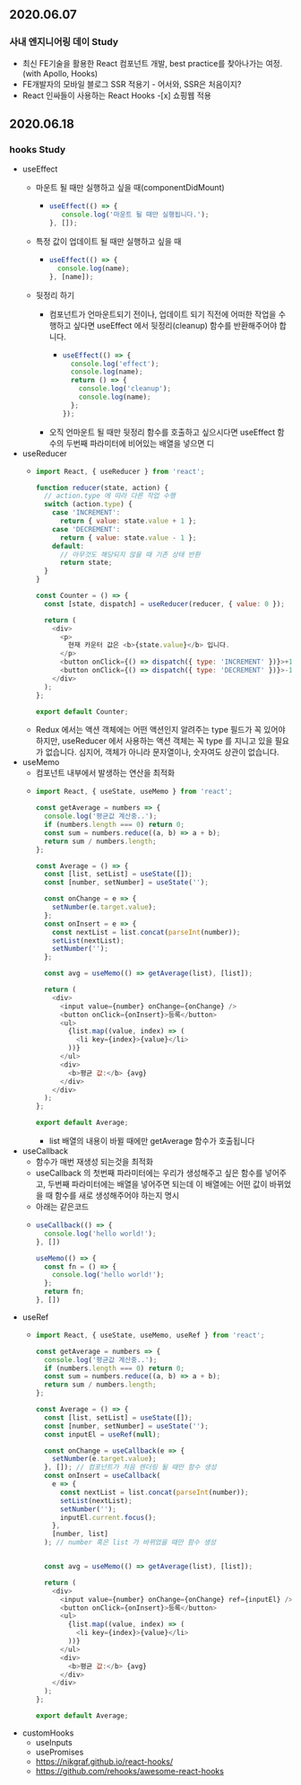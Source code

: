 
## 2020.06.07
### 사내 엔지니어링 데이 Study
- 최신 FE기술을 활용한 React 컴포넌트 개발, best practice를 찾아나가는 여정. (with Apollo, Hooks)
- FE개발자의 모바일 블로그 SSR 적용기 - 어서와, SSR은 처음이지?
- React 인싸들이 사용하는 React Hooks -[x] 쇼핑웹 적용

## 2020.06.18
### hooks Study
* useEffect
    * 마운트 될 때만 실행하고 싶을 때(componentDidMount)

      * ``` javascript 
        useEffect(() => {
           console.log('마운트 될 때만 실행됩니다.');
        }, []);
        ```

    *  특정 값이 업데이트 될 때만 실행하고 싶을 때
        *   ``` javascript
            useEffect(() => {
              console.log(name);
            }, [name]);

    * 뒷정리 하기
        * 컴포넌트가 언마운트되기 전이나, 업데이트 되기 직전에 어떠한 작업을 수행하고 싶다면 useEffect 에서 뒷정리(cleanup) 함수를 반환해주어야 합니다.
            * ``` javascript
              useEffect(() => {
                console.log('effect');
                console.log(name);
                return () => {
                  console.log('cleanup');
                  console.log(name);
                };
              });
              ```
        * 오직 언마운트 될 때만 뒷정리 함수를 호출하고 싶으시다면 useEffect 함수의 두번째 파라미터에 비어있는 배열을 넣으면 디
* useReducer
    * ``` javascript 
      import React, { useReducer } from 'react';

      function reducer(state, action) {
        // action.type 에 따라 다른 작업 수행
        switch (action.type) {
          case 'INCREMENT':
            return { value: state.value + 1 };
          case 'DECREMENT':
            return { value: state.value - 1 };
          default:
            // 아무것도 해당되지 않을 때 기존 상태 반환
            return state;
        }
      }

      const Counter = () => {
        const [state, dispatch] = useReducer(reducer, { value: 0 });

        return (
          <div>
            <p>
              현재 카운터 값은 <b>{state.value}</b> 입니다.
            </p>
            <button onClick={() => dispatch({ type: 'INCREMENT' })}>+1</button>
            <button onClick={() => dispatch({ type: 'DECREMENT' })}>-1</button>
          </div>
        );
      };

      export default Counter;
      ```
    * Redux 에서는 액션 객체에는 어떤 액션인지 알려주는 type 필드가 꼭 있어야 하지만, useReducer 에서 사용하는 액션 객체는 꼭 type 를 지니고 있을 필요가 없습니다. 심지어, 객체가 아니라 문자열이나, 숫자여도 상관이 없습니다.
* useMemo
    * 컴포넌트 내부에서 발생하는 연산을 최적화
    * ``` javascript 
      import React, { useState, useMemo } from 'react';

      const getAverage = numbers => {
        console.log('평균값 계산중..');
        if (numbers.length === 0) return 0;
        const sum = numbers.reduce((a, b) => a + b);
        return sum / numbers.length;
      };

      const Average = () => {
        const [list, setList] = useState([]);
        const [number, setNumber] = useState('');

        const onChange = e => {
          setNumber(e.target.value);
        };
        const onInsert = e => {
          const nextList = list.concat(parseInt(number));
          setList(nextList);
          setNumber('');
        };

        const avg = useMemo(() => getAverage(list), [list]);

        return (
          <div>
            <input value={number} onChange={onChange} />
            <button onClick={onInsert}>등록</button>
            <ul>
              {list.map((value, index) => (
                <li key={index}>{value}</li>
              ))}
            </ul>
            <div>
              <b>평균 값:</b> {avg}
            </div>
          </div>
        );
      };

      export default Average;
      ```
        * list 배열의 내용이 바뀔 때에만 getAverage 함수가 호출됩니다
* useCallback
    * 함수가 매번 재생성 되는것을 최적화
    * useCallback 의 첫번째 파라미터에는 우리가 생성해주고 싶은 함수를 넣어주고, 두번째 파라미터에는 배열을 넣어주면 되는데 이 배열에는 어떤 값이 바뀌었을 때 함수를 새로 생성해주어야 하는지 명시
    * 아래는 같은코드
    * ``` javascript 
      useCallback(() => {
        console.log('hello world!');
      }, [])

      useMemo(() => {
        const fn = () => {
          console.log('hello world!');
        };
        return fn;
      }, [])
      ```
* useRef
    * ``` javascript 
      import React, { useState, useMemo, useRef } from 'react';

      const getAverage = numbers => {
        console.log('평균값 계산중..');
        if (numbers.length === 0) return 0;
        const sum = numbers.reduce((a, b) => a + b);
        return sum / numbers.length;
      };

      const Average = () => {
        const [list, setList] = useState([]);
        const [number, setNumber] = useState('');
        const inputEl = useRef(null);

        const onChange = useCallback(e => {
          setNumber(e.target.value);
        }, []); // 컴포넌트가 처음 렌더링 될 때만 함수 생성
        const onInsert = useCallback(
          e => {
            const nextList = list.concat(parseInt(number));
            setList(nextList);
            setNumber('');
            inputEl.current.focus();
          },
          [number, list]
        ); // number 혹은 list 가 바뀌었을 때만 함수 생성


        const avg = useMemo(() => getAverage(list), [list]);

        return (
          <div>
            <input value={number} onChange={onChange} ref={inputEl} />
            <button onClick={onInsert}>등록</button>
            <ul>
              {list.map((value, index) => (
                <li key={index}>{value}</li>
              ))}
            </ul>
            <div>
              <b>평균 값:</b> {avg}
            </div>
          </div>
        );
      };

      export default Average;
      ```
* customHooks
    * useInputs
    * usePromises
    * https://nikgraf.github.io/react-hooks/
    * https://github.com/rehooks/awesome-react-hooks
